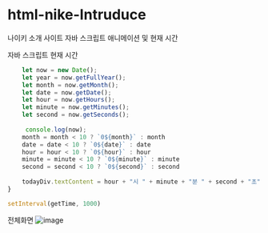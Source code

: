 # html-nike-Intruduce
나이키 소개 사이트
자바 스크립트 애니메이션 및 현재 시간

자바 스크립트 현재 시간

``` javascript
    let now = new Date();
    let year = now.getFullYear();
    let month = now.getMonth();
    let date = now.getDate();
    let hour = now.getHours();
    let minute = now.getMinutes();
    let second = now.getSeconds();
        
     console.log(now);
    month = month < 10 ? `0${month}` : month
    date = date < 10 ? `0${date}` : date
    hour = hour < 10 ? `0${hour}` : hour
    minute = minute < 10 ? `0${minute}` : minute
    second = second < 10 ? `0${second}` : second
    
    todayDiv.textContent = hour + "시 " + minute + "분 " + second + "초";
}

setInterval(getTime, 1000)
```
전체화면
![image](https://github.com/leeyongha2006/html-nike-Intruduce/assets/126844590/706a61bd-f104-4ac7-8d99-a8ba6e364761)
